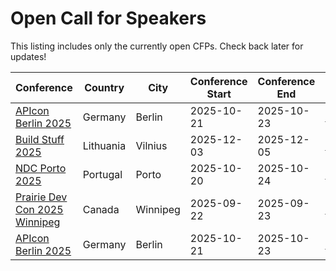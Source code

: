 # Open Call for Speakers

This listing includes only the currently open CFPs. Check back later for updates!

| Conference | Country | City | Conference Start | Conference End | CFP | Benefits | CFP Start | Deadline |
| ---------- | ------- | ---- | ---------------- | -------------- | --- | -------- | --------- | -------- |
| [APIcon Berlin 2025](https://apiconference.net/berlin/) | Germany | Berlin | 2025-10-21 | 2025-10-23 | [CFP](https://callforpapers.sandsmedia.com/) | ✈️ 🏨 🎟️  | 2025-04-01 | 2025-05-19 |
| [Build Stuff 2025](https://buildstuff.events/) | Lithuania | Vilnius | 2025-12-03 | 2025-12-05 | [CFP](https://sessionize.com/build-stuff-2025) | ✈️ 🏨 🎟️  | 2025-03-01 | 2025-06-30 |
| [NDC Porto 2025](https://ndcporto.com/) | Portugal | Porto | 2025-10-20 | 2025-10-24 | [CFP](https://sessionize.com/ndc-porto-2025/) | ✈️ 🏨 🎟️  | 2025-01-22 | 2025-05-18 |
| [Prairie Dev Con 2025 Winnipeg](https://www.prairiedevcon.com/) | Canada | Winnipeg | 2025-09-22 | 2025-09-23 | [CFP](https://www.papercall.io/prdcwinnipeg2025) | ✈️ 🏨 🎟️  | 2025-04-03 | 2025-05-03 |
| [APIcon Berlin 2025](https://apiconference.net/berlin/) | Germany | Berlin | 2025-10-21 | 2025-10-23 | [CFP](https://callforpapers.sandsmedia.com/) | ✈️ 🏨 🎟️  | 2025-04-01 | 2025-05-19 |
